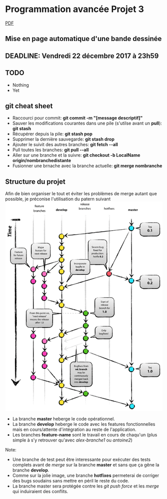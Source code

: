 # Programmation avancée Projet 3

[PDF](doc/p3.pdf)

## Mise en page automatique d'une bande dessinée

## DEADLINE: Vendredi 22 décembre 2017 à 23h59

## TODO

* Nothing
* Yet

## git cheat sheet

* Raccourci pour commit:  __git commit -m "[message descriptif]"__
* Sauver les modifications courantes dans une pile (s'utilse avant un __pull__):  __git stash__
* Récupérer depuis la pile:  __git stash pop__
* Supprimer la dernière sauvegarde: __git stash drop__
* Ajouter le suivit des autres branches: __git fetch --all__
* Pull toutes les branches: __git pull --all__
* Aller sur une branche et la suivre: __git checkout -b LocalName origin/nombranchedistante__
* Fusionner une brnache avec la branche actuelle: __git merge nombranche__

## Structure du projet

Afin de bien organiser le tout et éviter les problèmes de merge autant que possible, je préconise l'utilisation du patern suivant
![Modèle git](doc/img/git-model.png)

* La branche __master__ heberge le code opérationnel.
* La branche __develop__ heberge le code avec les features fonctionnelles mais en cours/attente d'intégration au reste de l'application.
* Les branches __feature-name__ sont le travail en cours de chaqu'un (plus simple à s'y retrouver qu'avec _alex-branche1_ ou _antoine2_)

Note:

* Une branche de test peut être interessante pour exécuter des tests complets avant de _merge_ sur la branche __master__ et sans que ça gêne la branche __develop__.
* Comme sur la jolie image, une branche __hotfixes__ permeterai de corriger des bugs soudains sans mettre en péril le reste du code.
* La branche master sera protégée contre les _git push force_ et les _merge_ qui induiraient des conflits.